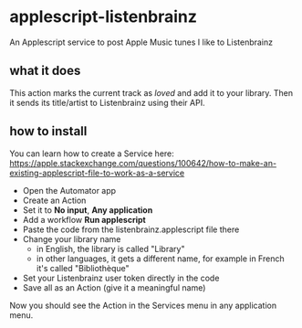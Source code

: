 # applescript-listenbrainz
An Applescript service to post Apple Music tunes I like to Listenbrainz

## what it does

This action marks the current track as _loved_ and add it to your library. Then it sends its title/artist to Listenbrainz using their API.

## how to install

You can learn how to create a Service here: https://apple.stackexchange.com/questions/100642/how-to-make-an-existing-applescript-file-to-work-as-a-service

- Open the Automator app
- Create an Action
- Set it to **No input**, **Any application**
- Add a workflow **Run applescript**
- Paste the code from the listenbrainz.applescript file there
- Change your library name     
    + in English, the library is called "Library"
    + in other languages, it gets a different name, for example in French it's called "Bibliothèque"
- Set your Listenbrainz user token directly in the code
- Save all as an Action (give it a meaningful name)

Now you should see the Action in the Services menu in any application menu.
